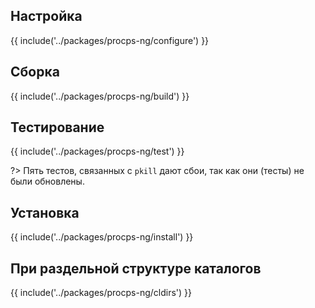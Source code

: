 <pkg :name="'procps-ng'" instsize showsbu2></pkg>

## Настройка

{{ include('../packages/procps-ng/configure') }}

## Сборка

{{ include('../packages/procps-ng/build') }}

## Тестирование

{{ include('../packages/procps-ng/test') }}

?> Пять тестов, связанных с `pkill` дают сбои, так как они (тесты) не были обновлены.

## Установка

{{ include('../packages/procps-ng/install') }}

## При раздельной структуре каталогов

{{ include('../packages/procps-ng/cldirs') }}

<script>
	new Vue({ el: '#main' })
</script>
